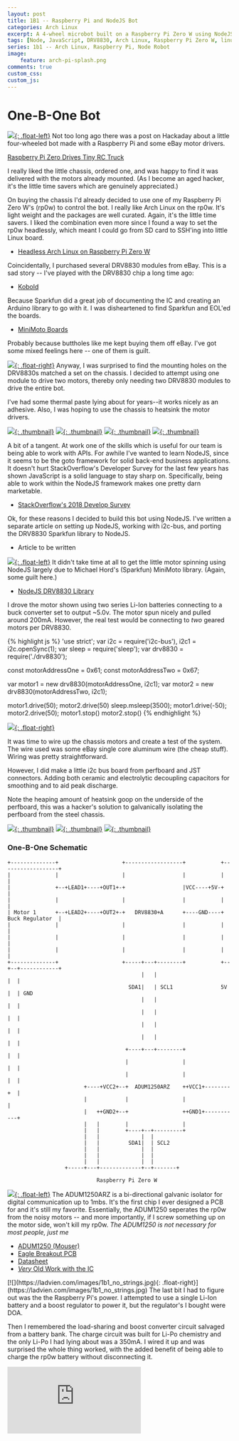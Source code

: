 ```yaml
---
layout: post
title: 1B1 -- Raspberry Pi and NodeJS Bot
categories: Arch Linux
excerpt: A 4-wheel microbot built on a Raspberry Pi Zero W using NodeJS.
tags: [Node, JavaScript, DRV8830, Arch Linux, Raspberry Pi Zero W, linux, i2c]
series: 1b1 -- Arch Linux, Raspberry Pi, Node Robot
image: 
    feature: arch-pi-splash.png
comments: true
custom_css:
custom_js: 
---
```


# One-B-One Bot

[![](https://ladvien.com/images/1b1_frame.jpg){: .float-left}](https://ladvien.com/raw_images/1b1_frame.jpg) Not too long ago there was a post on Hackaday about a little four-wheeled bot made with a Raspberry Pi and some eBay motor drivers.

[Raspberry Pi Zero Drives Tiny RC Truck](https://hackaday.com/2018/01/24/raspberry-pi-zero-drives-tiny-rc-truck/)

I really liked the little chassis, ordered one, and was happy to find it was delivered with the motors already mounted.  (As I become an aged hacker, it's the little time savers which are genuinely appreciated.)

On buying the chassis I'd already decided to use one of my Raspberry Pi Zero W's (rp0w) to control the bot.  I really like Arch Linux on the rp0w.  It's light weight and the packages are well curated.  Again, it's the little time savers.  I liked the combination even more since I found a way to set the rp0w headlessly, which meant I could go from SD card to SSH'ing into little Linux board.

* [Headless Arch Linux on Raspberry Pi Zero W](https://ladvien.com/installing-arch-linux-raspberry-pi-zero-w/)

Coincidentally, I purchased several DRV8830 modules from eBay.  This is a sad story -- I've played with the DRV8830 chip a long time ago:

* [Kobold](https://ladvien.com/kobold/)

 Because Sparkfun did a great job of documenting the IC and creating an Arduino library to go with it.  I was disheartened to find Sparkfun and EOL'ed the boards.

* [MiniMoto Boards](https://www.sparkfun.com/products/retired/11890)

Probably because buttholes like me kept buying them off eBay.  I've got some mixed feelings here -- one of them is guilt.

[![](https://ladvien.com/images/1b1_holes_line_up.jpg){: .float-right}](https://ladvien.com/images/1b1_holes_line_up.jpg)
Anyway, I was surprised to find the mounting holes on the DRV8830s matched a set on the chassis. I decided to attempt using one module to drive two motors, thereby only needing two DRV8830 modules to drive the entire bot.

I've had some thermal paste lying about for years--it works nicely as an adhesive.  Also, I was hoping to use the chassis to heatsink the motor drivers.
<div style="clear: both;"></div>

[![](https://ladvien.com/images/1b1_thermal_paste.jpg){: .thumbnail}](https://ladvien.com/raw_images/1b1_thermal_paste.jpg)
[![](https://ladvien.com/images/1b1_board_latched_down.jpg){: .thumbnail}](https://ladvien.com/raw_images/1b1_board_latched_down.jpg)
[![](https://ladvien.com/images/1b1_screw_it_down.jpg){: .thumbnail}](https://ladvien.com/raw_images/1b1_screw_it_down.jpg)
[![](https://ladvien.com/images/1b1_boards_latched_down2.jpg){: .thumbnail}](https://ladvien.com/raw_images/1b1_boards_latched_down2.jpg)


<div style="clear: both;"></div>

A bit of a tangent.  At work one of the skills which is useful for our team is being able to work with APIs.  For awhile I've wanted to learn NodeJS, since it seems to be the goto framework for solid back-end business applications.  It doesn't hurt StackOverflow's Developer Survey for the last few years has shown JavaScript is a solid language to stay sharp on.  Specifically, being able to work within the NodeJS framework makes one pretty darn marketable.

* [StackOverflow's 2018 Develop Survey](https://insights.stackoverflow.com/survey/2018)

Ok, for these reasons I decided to build this bot using NodeJS.  I've written a separate article on setting up NodeJS, working with i2c-bus, and porting the DRV8830 Sparkfun library to NodeJS.

* Article to be written

[![](https://ladvien.com/images/1b1_test_drv8830.jpg){: .float-left}](https://ladvien.com/raw_images/1b1_test_drv8830.jpg)
It didn't take time at all to get the little motor spinning using NodeJS largely due to Michael Hord's (Sparkfun) MiniMoto library. (Again, some guilt here.)

* [NodeJS DRV8830 Library](https://github.com/Ladvien/drv8830)

I drove the motor shown using two series Li-Ion batteries connecting to a buck converter set to output ~5.0v.  The motor spun nicely and pulled around 200mA.  However, the real test would be connecting to _two_ geared motors per DRV8830.

<div style="clear: both;"></div>


{% highlight js %}
'use strict';
var i2c = require('i2c-bus'), i2c1 = i2c.openSync(1);
var sleep = require('sleep');
var drv8830 = require('./drv8830');

const motorAddressOne = 0x61;
const motorAddressTwo = 0x67;

var motor1 = new drv8830(motorAddressOne, i2c1);
var motor2 = new drv8830(motorAddressTwo, i2c1);

motor1.drive(50);
motor2.drive(50)
sleep.msleep(3500);
motor1.drive(-50);
motor2.drive(50);
motor1.stop()
motor2.stop()
{% endhighlight %}

[![](https://ladvien.com/images/1b1_wiring_the_motors.jpg){: .float-right}](https://ladvien.com/raw_images/1b1_wiring_the_motors.jpg)

It was time to wire up the chassis motors and create a test of the system.  The wire used was some eBay single core aluminum wire (the cheap stuff).  Wiring was pretty straightforward.

However, I did make a little i2c bus board from perfboard and JST connectors.  Adding both ceramic and electrolytic decoupling capacitors for smoothing and to aid peak discharge.

Note the heaping amount of heatsink goop on the underside of the perfboard, this was a hacker's solution to galvanically isolating the perfboard from the steel chassis.

<div style="clear: both;"></div>

[![](https://ladvien.com/images/1b1_making_a_interface.jpg){: .thumbnail}](https://ladvien.com/raw_images/1b1_making_a_interface.jpg)
[![](https://ladvien.com/images/1b1_wiring_motors_2.jpg){: .thumbnail}](https://ladvien.com/raw_images/1b1_wiring_motors_2.jpg)
[![](https://ladvien.com/images/1b1_adding_power.jpg){: .thumbnail}](https://ladvien.com/raw_images/1b1_adding_power.jpg)
<div style="clear: both;"></div>

### One-B-One Schematic
```
+--------------+                    +------------------+           +------------------+
|              |                    |                  |           |                  |
|              +--+LEAD1+----+OUT1+-+                  |VCC----+5V-+                  |
|              |                    |                  |           |                  |
| Motor 1      +--+LEAD2+----+OUT2+-+   DRV8830+A      +----GND----+  Buck Regulator  |
|              |                    |                  |           |                  |
|              |                    |                  |           |                  |
|              |                    |                  |           |                  |
+--------------+                    +-----+---+--------+           +--+--+------------+
                                          |   |                       |  |
                                      SDA1|   | SCL1               5V |  | GND
                                          |   |                       |  |
                                          |   |                       |  |
                                          |   |                       |  |
                                          |   |                       |  |
                                     +----+---+--------+              |  |
                                     |                 |              |  |
                                     |                 |              |  |
                        +----+VCC2+--+  ADUM1250ARZ    ++VCC1+--------+  |
                        |            |                 |                 |
                        |   ++GND2+--+                 ++GND1+-----------+
                        |   |        |                 |
                        |   |        +----+--+---------+
                        |   |             |  |
                        |   |         SDA1|  | SCL2
                        |   |             |  |
                        |   |             |  |
                        |   |             |  |
                  +-----+---+-------------+--+-------+

                            Raspberry Pi Zero W
```

[![](https://ladvien.com/images/1b1_power_and_isolated.jpg){: .float-left}](https://ladvien.com/raw_images/1b1_power_and_isolated.jpg)
The ADUM1250ARZ is a bi-directional galvanic isolator for digital communication up to 1mbs.  It's the first chip I ever designed a PCB for and it's still my favorite.  Essentially, the ADUM1250 seperates the rp0w from the noisy motors -- and more importantly, if I screw something up on the motor side, won't kill my rp0w. *The ADUM1250 is not necessary for most people, just me*

* [ADUM1250 (Mouser)](https://www.mouser.com/_/?Keyword=ADUM1250ARZ&FS=True)
* [Eagle Breakout PCB](https://github.com/Ladvien/Ladviens-Eagle-Files/tree/master/ADUM1250ARZ%202-sided)
* [Datasheet](http://www.analog.com/media/en/technical-documentation/data-sheets/ADUM1250_1251.pdf)
* [_Very_ Old Work with the IC](https://ladvien.com/arduino-to-rpi-optoisolated-i2c/)

<div style="clear: both;"></div>
[![](https://ladvien.com/images/1b1_no_strings.jpg){: .float-right}](https://ladvien.com/images/1b1_no_strings.jpg)
The last bit I had to figure out was the the Raspberry Pi's power.  I attempted to use a single Li-Ion battery and a boost regulator to power it, but the regulator's I bought were DOA.

Then I remembered the load-sharing and boost converter circuit salvaged from a battery bank.  The charge circuit was built for Li-Po chemistry and the only Li-Po I had lying about was a 350mA.  I wired it up and was surprised the whole thing worked, with the added benefit of being able to charge the rp0w battery without disconnecting it.

<div style="clear: both;"></div>
<div class="flex-video">
<iframe src="https://www.youtube.com/embed/PmRkM8vABuI" frameborder="0" allowfullscreen></iframe></div>
